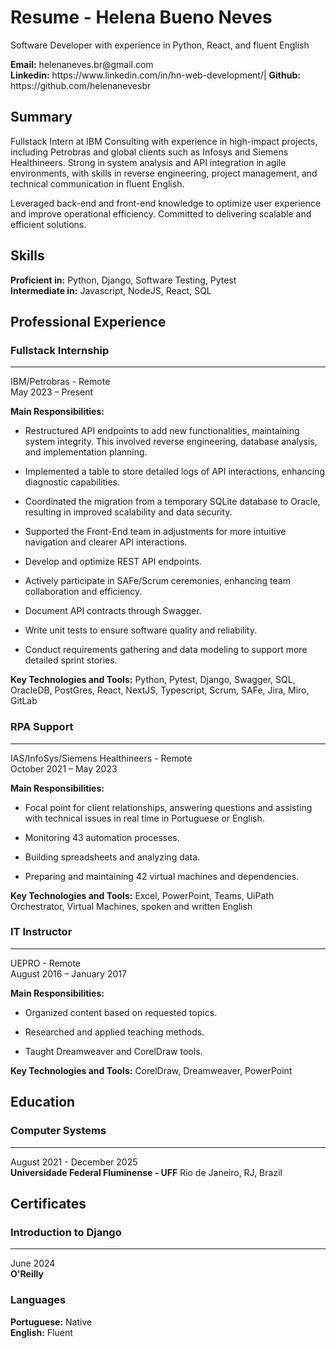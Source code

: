 Resume - Helena Bueno Neves
===
<div class="subtitle">
<p>Software Developer with experience in Python, React, and fluent English</p>
</div>

<div class="contacts">
<b>Email:</b> helenaneves.br@gmail.com <br/>
<b>Linkedin:</b> https://www.linkedin.com/in/hn-web-development/| 
<b>Github:</b> https://github.com/helenanevesbr
</div>

## Summary
<div class="description">
<p>Fullstack Intern at IBM Consulting with experience in high-impact projects, including Petrobras and global clients such as Infosys and Siemens Healthineers. Strong in system analysis and API integration in agile environments, with skills in reverse engineering, project management, and technical communication in fluent English.</p>
<p>Leveraged back-end and front-end knowledge to optimize user experience and improve operational efficiency. Committed to delivering scalable and efficient solutions.</p>
</div>

## Skills
<div class="main-skills">
<strong>Proficient in:</strong> Python, Django, Software Testing, Pytest<br/>
<strong>Intermediate in:</strong> Javascript, NodeJS, React, SQL<br/>
</div>

## Professional Experience

### Fullstack Internship
<hr/>
<div class="company">IBM/Petrobras - Remote</div>
<div class="period">May 2023 – Present</div>
<p class="chores-title"><b>Main Responsibilities:</b></p>
<p class="chores">
  
- Restructured API endpoints to add new functionalities, maintaining system integrity. This involved reverse engineering, database analysis, and implementation planning.

- Implemented a table to store detailed logs of API interactions, enhancing diagnostic capabilities.

- Coordinated the migration from a temporary SQLite database to Oracle, resulting in improved scalability and data security.

- Supported the Front-End team in adjustments for more intuitive navigation and clearer API interactions.

- Develop and optimize REST API endpoints.

- Actively participate in SAFe/Scrum ceremonies, enhancing team collaboration and efficiency.

- Document API contracts through Swagger.

- Write unit tests to ensure software quality and reliability.

- Conduct requirements gathering and data modeling to support more detailed sprint stories.

</p>
<p class="tecnologies-and-tools">
    <b>Key Technologies and Tools:</b> Python, Pytest, Django, Swagger, SQL, OracleDB, PostGres, React, NextJS, Typescript, Scrum, SAFe, Jira, Miro, GitLab
</p>

### RPA Support
<hr/>
<div class="company">IAS/InfoSys/Siemens Healthineers - Remote</div>
<div class="period">October 2021 – May 2023</div>
<p class="chores-title"><b>Main Responsibilities:</b></p>
<div class="chores">
  
- Focal point for client relationships, answering questions and assisting with technical issues in real time in Portuguese or English.

- Monitoring 43 automation processes.

- Building spreadsheets and analyzing data.

- Preparing and maintaining 42 virtual machines and dependencies.

</div>
<p class="tecnologies-and-tools">
    <b>Key Technologies and Tools:</b> Excel, PowerPoint, Teams, UiPath Orchestrator, Virtual Machines, spoken and written English
</p>

### IT Instructor
<hr/>
<div class="company">UEPRO - Remote</div>
<div class="period">August 2016 – January 2017</div>
<p class="chores-title"><b>Main Responsibilities:</b></p>
<div class="chores">
  
- Organized content based on requested topics.

- Researched and applied teaching methods.

- Taught Dreamweaver and CorelDraw tools.

</div>
<p class="tecnologies-and-tools">
    <b>Key Technologies and Tools:</b> CorelDraw, Dreamweaver, PowerPoint
</p>

## Education
### Computer Systems
<hr/>
<div class="period">August 2021 - December 2025</div> 
<strong>Universidade Federal Fluminense - UFF</strong>
Rio de Janeiro, RJ, Brazil

## Certificates
### Introduction to Django
<hr/>
<div class="period">June 2024</div>
<strong>O'Reilly</strong>

### Languages
<p class="languages">
    <b>Portuguese:</b> Native<br/>
    <b>English:</b> Fluent
</p>
